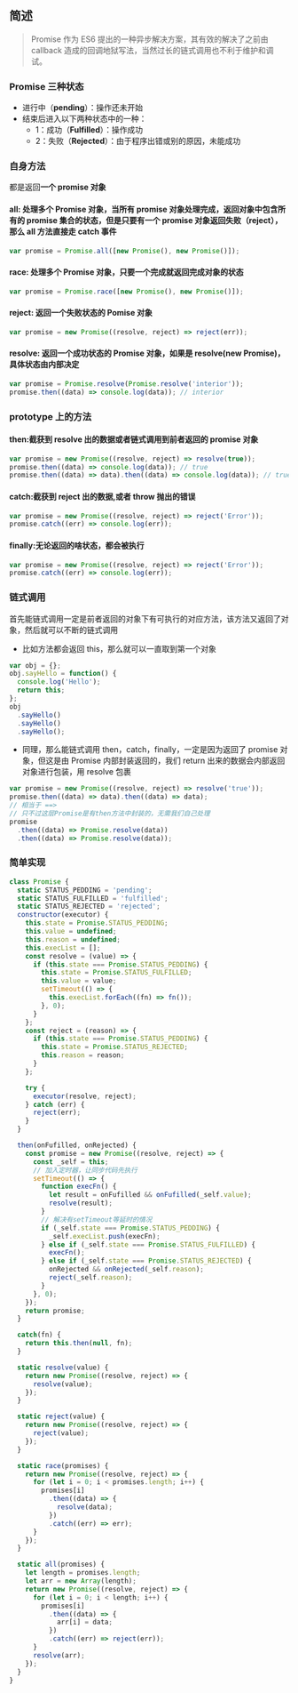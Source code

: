 ## 简述

> Promise 作为 ES6 提出的一种异步解决方案，其有效的解决了之前由 callback 造成的回调地狱写法，当然过长的链式调用也不利于维护和调试。

### Promise 三种状态

- 进行中（**pending**）：操作还未开始
- 结束后进入以下两种状态中的一种：
  - 1：成功（**Fulfilled**）：操作成功
  - 2：失败（**Rejected**）：由于程序出错或别的原因，未能成功

### 自身方法

都是返回**一个 promise 对象**

#### all: 处理多个 Promise 对象，当所有 promise 对象处理完成，返回对象中包含所有的 promise 集合的状态，但是只要有一个 promise 对象返回失败（reject），那么 all 方法直接走 catch 事件

```js
var promise = Promise.all([new Promise(), new Promise()]);
```

#### race: 处理多个 Promise 对象，只要一个完成就返回完成对象的状态

```js
var promise = Promise.race([new Promise(), new Promise()]);
```

#### reject: 返回一个失败状态的 Pomise 对象

```js
var promise = new Promise((resolve, reject) => reject(err));
```

#### resolve: 返回一个成功状态的 Promise 对象，如果是 resolve(new Promise)，具体状态由内部决定

```js
var promise = Promise.resolve(Promise.resolve('interior'));
promise.then((data) => console.log(data)); // interior
```

### prototype 上的方法

#### then:截获到 resolve 出的数据或者链式调用到前者返回的 promise 对象

```js
var promise = new Promise((resolve, reject) => resolve(true));
promise.then((data) => console.log(data)); // true
promise.then((data) => data).then((data) => console.log(data)); // true
```

#### catch:截获到 reject 出的数据,或者 throw 抛出的错误

```js
var promise = new Promise((resolve, reject) => reject('Error'));
promise.catch((err) => console.log(err));
```

#### finally:无论返回的啥状态，都会被执行

```js
var promise = new Promise((resolve, reject) => reject('Error'));
promise.catch((err) => console.log(err));
```

### 链式调用

首先能链式调用一定是前者返回的对象下有可执行的对应方法，该方法又返回了对象，然后就可以不断的链式调用

- 比如方法都会返回 this，那么就可以一直取到第一个对象

```js
var obj = {};
obj.sayHello = function() {
  console.log('Hello');
  return this;
};
obj
  .sayHello()
  .sayHello()
  .sayHello();
```

- 同理，那么能链式调用 then，catch，finally，一定是因为返回了 promise 对象，但这是由 Promise 内部封装返回的，我们 return 出来的数据会内部返回对象进行包装，用 resolve 包裹

```js
var promise = new Promise((resolve, reject) => resolve('true'));
promise.then((data) => data).then((data) => data);
// 相当于 ==>
// 只不过这层Promise是有then方法中封装的，无需我们自己处理
promise
  .then((data) => Promise.resolve(data))
  .then((data) => Promise.resolve(data));
```

### 简单实现

```js
class Promise {
  static STATUS_PEDDING = 'pending';
  static STATUS_FULFILLED = 'fulfilled';
  static STATUS_REJECTED = 'rejected';
  constructor(executor) {
    this.state = Promise.STATUS_PEDDING;
    this.value = undefined;
    this.reason = undefined;
    this.execList = [];
    const resolve = (value) => {
      if (this.state === Promise.STATUS_PEDDING) {
        this.state = Promise.STATUS_FULFILLED;
        this.value = value;
        setTimeout(() => {
          this.execList.forEach((fn) => fn());
        }, 0);
      }
    };
    const reject = (reason) => {
      if (this.state === Promise.STATUS_PEDDING) {
        this.state = Promise.STATUS_REJECTED;
        this.reason = reason;
      }
    };

    try {
      executor(resolve, reject);
    } catch (err) {
      reject(err);
    }
  }

  then(onFufilled, onRejected) {
    const promise = new Promise((resolve, reject) => {
      const _self = this;
      // 加入定时器，让同步代码先执行
      setTimeout(() => {
        function execFn() {
          let result = onFufilled && onFufilled(_self.value);
          resolve(result);
        }
        // 解决有setTimeout等延时的情况
        if (_self.state === Promise.STATUS_PEDDING) {
          _self.execList.push(execFn);
        } else if (_self.state === Promise.STATUS_FULFILLED) {
          execFn();
        } else if (_self.state === Promise.STATUS_REJECTED) {
          onRejected && onRejected(_self.reason);
          reject(_self.reason);
        }
      }, 0);
    });
    return promise;
  }

  catch(fn) {
    return this.then(null, fn);
  }

  static resolve(value) {
    return new Promise((resolve, reject) => {
      resolve(value);
    });
  }

  static reject(value) {
    return new Promise((resolve, reject) => {
      reject(value);
    });
  }

  static race(promises) {
    return new Promise((resolve, reject) => {
      for (let i = 0; i < promises.length; i++) {
        promises[i]
          .then((data) => {
            resolve(data);
          })
          .catch((err) => err);
      }
    });
  }

  static all(promises) {
    let length = promises.length;
    let arr = new Array(length);
    return new Promise((resolve, reject) => {
      for (let i = 0; i < length; i++) {
        promises[i]
          .then((data) => {
            arr[i] = data;
          })
          .catch((err) => reject(err));
      }
      resolve(arr);
    });
  }
}
```
